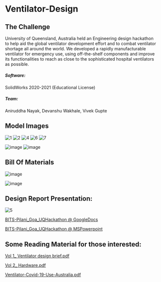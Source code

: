 # Ventilator-Design

## The Challenge
University of Queensland, Australia held an Engineering design hackathon to help aid the global ventilator development effort and to combat ventilator shortage all around the world. We developed a rapidly manufacturable ventilator for emergency use, using off-the-shelf components and improve its functionalities to reach as close to the sophisticated hospital ventilators as possible. 

##### Software: 
SolidWorks 2020-2021 (Educational License)

##### Team: 
Aniruddha Nayak, Devanshu Wakhale, Vivek Gupte

## Model Images
![1](https://user-images.githubusercontent.com/67819132/182011203-9d5a3dd8-16fa-4178-905c-f7751be888f7.JPG)
![2](https://user-images.githubusercontent.com/67819132/182011758-c04e93aa-ba6f-4829-80ce-45c7e8dc05f8.png)
![4](https://user-images.githubusercontent.com/67819132/182011612-f2d097dc-cbef-419f-9ee3-1c8e7a478a1f.png)
![6](https://user-images.githubusercontent.com/67819132/182011701-7367105f-7121-4fb7-a64e-d581c4462665.png)
![7](https://user-images.githubusercontent.com/67819132/182011676-031783f2-d5ba-4275-ba2b-57a69553c659.png)

![image](https://user-images.githubusercontent.com/67819132/182011905-0b3bfbda-e322-471f-925c-833b5914edc9.png)
![image](https://user-images.githubusercontent.com/67819132/182012013-324376e4-57fd-42ea-89a8-ac4d288f123b.png)


## Bill Of Materials
![image](https://user-images.githubusercontent.com/67819132/182011575-5b5cce7e-13d2-4bcf-b342-996b2aaa611a.png)

![image](https://user-images.githubusercontent.com/67819132/182011592-339dae8a-6ac8-45dd-aab1-e8e043163acd.png)

## Design Report Presentation:

![5](https://user-images.githubusercontent.com/67819132/182011776-8114a017-31f0-49e5-b135-6ffa4bd33c73.png)
 
[BITS-Pilani_Goa_UQHackathon @ GoogleDocs](https://docs.google.com/presentation/d/17unPC_jF8LLdkqK38CDY5I1VYVeLeJeprGKCvtzLYpw/edit?usp=sharing)
 
[BITS-Pilani_Goa_UQHackathon @ MSPowerpoint](https://github.com/vivekgupte07/Ventilator-Design/files/9228093/BITS-Pilani_Goa_UQHackathon.pptx)

## Some Reading Material for those interested:
[Vol 1_ Ventilator design brief.pdf](https://github.com/vivekgupte07/Ventilator-Design/files/9228091/Vol.1_.Ventilator.design.brief.pdf)

[Vol 2_ Hardware.pdf](https://github.com/vivekgupte07/Ventilator-Design/files/9228092/Vol.2_.Hardware.pdf)

[Ventilator-Covid-19-Use-Australia.pdf](https://github.com/vivekgupte07/Ventilator-Design/files/9228090/ventilator-covid-19-use-australia.pdf)
